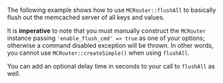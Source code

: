 The following example shows how to use `MCRouter::flushAll` to basically flush out the memcached server of all keys and values. 

It is **imperative** to note that you must manually construct the `MCRouter` instance passing `'enable_flush_cmd' => true` as one of your options; otherwise a command disabled exception will be thrown. In other words, you cannot use `MCRouter::createSimple()` when using `flushAll`.

You can add an optional delay time in seconds to your call to `flushAll` as well.
